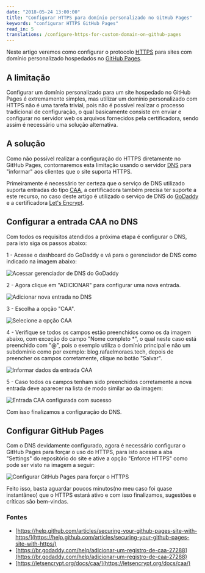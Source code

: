 ```yaml
---
date: "2018-05-24 13:00:00"
title: "Configurar HTTPS para domínio personalizado no GitHub Pages"
keywords: "configurar HTTPS GitHub Pages"
read_in: 5
translations: /configure-https-for-custom-domain-on-github-pages
---
```

Neste artigo veremos como configurar o protocolo [HTTPS](https://pt.wikipedia.org/wiki/Hyper_Text_Transfer_Protocol_Secure) para sites com domínio personalizado hospedados no [GitHub Pages](https://pages.github.com/).

## A limitação

Configurar um domínio personalizado para um site hospedado no GitHub Pages é extremamente simples, mas utilizar um domínio personalizado com HTTPS não é uma tarefa trivial, pois não é possível realizar o processo tradicional de configuração, o qual basicamente consiste em enviar e configurar no servidor web os arquivos fornecidos pela certificadora, sendo assim é necessário uma solução alternativa.

## A solução

Como não possível realizar a configuração do HTTPS diretamente no GitHub Pages, contornaremos esta limitação usando o servidor [DNS](https://pt.wikipedia.org/wiki/Sistema_de_Nomes_de_Dom%C3%ADnio) para "informar" aos clientes que o site suporta HTTPS.

Primeiramente é necessário ter certeza que o serviço de DNS utilizado suporta entradas do tipo [CAA](https://en.wikipedia.org/wiki/DNS_Certification_Authority_Authorization), a certificadora também precisa ter suporte a este recurso, no caso deste artigo é utilizado o serviço de DNS do [GoDaddy](https://br.godaddy.com/) e a certificadora [Let's Encrypt](https://letsencrypt.org).

## Configurar a entrada CAA no DNS

Com todos os requisitos atendidos a próxima etapa é configurar o DNS, para isto siga os passos abaixo:

1 - Acesse o dashboard do GoDaddy e vá para o gerenciador de DNS como indicado na imagem abaixo:

![Acessar gerenciador de DNS do GoDaddy](https://i.imgur.com/h3unc5b.png)

2 - Agora clique em "ADICIONAR" para configurar uma nova entrada.

![Adicionar nova entrada no DNS](https://imgur.com/GgqcGfB.png)

3 - Escolha a opção "CAA".

![Selecione a opção CAA](https://imgur.com/3ZIJxLE.png)

4 - Verifique se todos os campos estão preenchidos como os da imagem abaixo, com exceção do campo "Nome completo *", o qual neste caso está preenchido com "@", pois o exemplo utiliza o domínio principal e não um subdomínio como por exemplo: blog.rafaelmoraes.tech, depois de preencher os campos corretamente, clique no botão "Salvar".

![Informar dados da entrada CAA](https://imgur.com/PE9VSo8.png)

5 - Caso todos os campos tenham sido preenchidos corretamente a nova entrada deve aparecer na lista de modo similar ao da imagem:

![Entrada CAA configurada com sucesso](https://imgur.com/WHi4lnI.png)

Com isso finalizamos a configuração do DNS.

## Configurar GitHub Pages

Com o DNS devidamente configurado, agora é necessário configurar o GitHub Pages para forçar o uso do HTTPS, para isto acesse a aba "Settings" do repositório do site e ative a opção "Enforce HTTPS" como pode ser visto na imagem a seguir:

![Configurar GitHub Pages para forçar o HTTPS](https://imgur.com/Mn2G5Dc.png)

Feito isso, basta aguardar poucos minutos(no meu caso foi quase instantâneo) que o HTTPS estará ativo e com isso finalizamos, sugestões e críticas são bem-vindas.

### Fontes

* [https://help.github.com/articles/securing-your-github-pages-site-with-https/](https://help.github.com/articles/securing-your-github-pages-site-with-https/)
* [https://br.godaddy.com/help/adicionar-um-registro-de-caa-27288](https://br.godaddy.com/help/adicionar-um-registro-de-caa-27288)
* [https://letsencrypt.org/docs/caa/](https://letsencrypt.org/docs/caa/)
